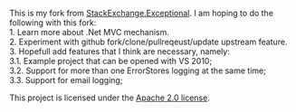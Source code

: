 This is my fork from [StackExchange.Exceptional](https://github.com/NickCraver/StackExchange.Exceptional). I am hoping to do the following with this fork:  
    1. Learn more about .Net MVC mechanism.  
    2. Experiment with github fork/clone/pullreqeust/update upstream feature.  
    3. Hopefull add features that I think are necessary, namely:  
        3.1. Example project that can be opened with VS 2010;  
        3.2. Support for more than one ErrorStores logging at the same time;  
        3.3. Support for email logging;  

This project is licensed under the [Apache 2.0 license](http://www.apache.org/licenses/LICENSE-2.0).   
